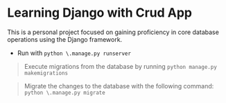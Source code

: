 # Learning Django with Crud App
This is a personal project focused on gaining proficiency in core database operations using the Django framework.

- Run with `python \.manage.py runserver`
> Execute migrations from the database by running `python manage.py makemigrations`

> Migrate the changes to the database with the following command: `python \.manage.py migrate`

